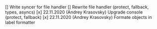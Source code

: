 [] Write syncer for file handler
[] Rewrite file handler (protect, fallback, types, asyncs)
[x] 22.11.2020 (Andrey Krasovsky) Upgrade console (protect, fallback)
[x] 22.11.2020 (Andrey Krasovsky) Formate objects in label formatter
